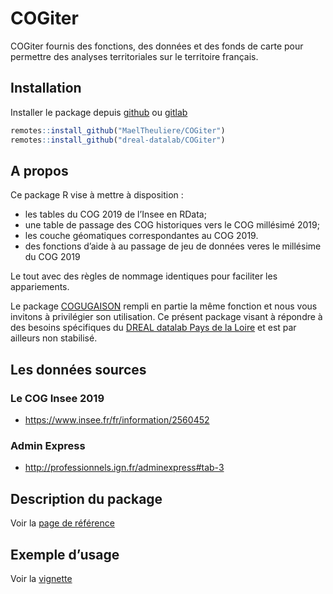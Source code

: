 
<!-- README.md is generated from README.Rmd. Please edit that file -->

# COGiter

COGiter fournis des fonctions, des données et des fonds de carte pour
permettre des analyses territoriales sur le territoire français.

## Installation

Installer le package depuis [github](https://github.com/) ou
[gitlab](https://gitlab.com)

``` r
remotes::install_github("MaelTheuliere/COGiter")
remotes::install_github("dreal-datalab/COGiter")
```

## A propos

Ce package R vise à mettre à disposition :

  - les tables du COG 2019 de l’Insee en RData;
  - une table de passage des COG historiques vers le COG millésimé 2019;
  - les couche géomatiques correspondantes au COG 2019.
  - des fonctions d’aide à au passage de jeu de données veres le
    millésime du COG 2019

Le tout avec des règles de nommage identiques pour faciliter les
appariements.

Le package [COGUGAISON](https://github.com/antuki/COGugaison) rempli en
partie la même fonction et nous vous invitons à privilégier son
utilisation. Ce présent package visant à répondre à des besoins
spécifiques du [DREAL datalab Pays de la
Loire](http://www.pays-de-la-loire.developpement-durable.gouv.fr/dreal-centre-de-service-de-la-donnee-r1957.html)
et est par ailleurs non stabilisé.

## Les données sources

### Le COG Insee 2019

  - <https://www.insee.fr/fr/information/2560452>

### Admin Express

  - <http://professionnels.ign.fr/adminexpress#tab-3>

## Description du package

Voir la [page de
référence](https://maeltheuliere.github.io/COGiter/reference/index.html)

## Exemple d’usage

Voir la
[vignette](https://maeltheuliere.github.io/COGiter/articles/cogiter.html)

